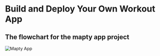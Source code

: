 # Build and Deploy Your Own Workout App


## The flowchart for the mapty app project

![Mapty App](https://imgur.com/mvx2iEJ)
